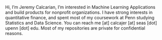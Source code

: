 Hi, I’m Jeremy Calcarian, I’m interested in Machine Learning Applications and build products for nonprofit organizations. I have strong interests in quantitative finance, and spent most of my coursework at Penn studying Statistics and Data Science. You can reach me  [at] calcajer [at] seas [dot] upenn [dot] edu. Most of my repositories are private for confidential reasons. 
<!---
jeremycalcarian/jeremycalcarian is a ✨ special ✨ repository because its `README.md` (this file) appears on your GitHub profile.
You can click the Preview link to take a look at your changes.
--->
